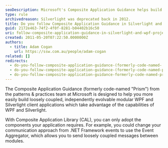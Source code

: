 ```yaml
---
seoDescription: Microsoft's Composite Application Guidance helps build loosely coupled WPF and Silverlight applications, promoting modular development and scalability.
type: rule
archivedreason: Silverlight was deprecated back in 2012.
title: Do you follow Composite Application Guidance in Silverlight and WPF projects?
guid: 2172e463-74f2-4f0f-8281-b04402b16c50
uri: follow-composite-application-guidance-in-silverlight-and-wpf-projects
created: 2011-05-20T07:22:50.0000000Z
authors:
  - title: Adam Cogan
    url: https://ssw.com.au/people/adam-cogan
related: []
redirects:
  - do-you-follow-composite-application-guidance-(formerly-code-named-＂prism＂)-in-your-silverlight-(and-wpf)-projects
  - do-you-follow-composite-application-guidance-(formerly-code-named-prism)-in-your-silverlight-(and-wpf)-projects
  - do-you-follow-composite-application-guidance-formerly-code-named-prism-in-your-silverlight-and-wpf-projects
---
```


The Composite Application Guidance (formerly code-named "Prism") from the patterns & practices team at Microsoft is designed to help you more easily build loosely coupled, independently evolvable modular WPF and Silverlight client applications which take advantage of the capabilities of WPF and Silverlight.

<!--endintro-->

With Composite Application Library (CAL), you can only adopt the components your application requires. For example, you could change your communication approach from .NET Framework events to use the Event Aggregator, which allows you to send loosely coupled messages between modules.
